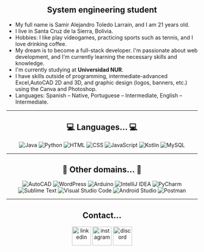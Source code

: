 <div align="center">
  <h2>System engineering student</h2>
</div>

<div align="left">
  <ul>
  <li>My full name is Samir Alejandro Toledo Larrain, and I am 21 years old.</li>
  <li>I live in Santa Cruz de la Sierra, Bolivia.</li>
  <li>Hobbies: I like play videogames, practicing sports such as tennis, and I love drinking coffee.</li>
  <li>My dream is to become a full-stack developer. I'm passionate about web development, and I'm currently learning the necessary skills and knowledge.</li>
  <li>I'm currently studying at <strong>Universidad NUR</strong>.</li>
  <li>I have skills outside of programming, intermediate-advanced Excel,AutoCAD 2D and 3D, and graphic design (logos, banners, etc.) using the Canva and Photoshop.</li>
  <li>Languages: Spanish – Native, Portuguese – Intermediate, English – Intermediate.</li>
</ul>

</div>

<hr/>

<h2 align="center">💻 Languages... 💻</h2>

<p align="center">
  <img src="https://skillicons.dev/icons?i=java" title="Java" />
  <img src="https://skillicons.dev/icons?i=py" title="Python" />
  <img src="https://skillicons.dev/icons?i=html" title="HTML" />
  <img src="https://skillicons.dev/icons?i=css" title="CSS" />
  <img src="https://skillicons.dev/icons?i=js" title="JavaScript" />
  <img src="https://skillicons.dev/icons?i=kotlin" title="Kotlin" />
  <img src="https://skillicons.dev/icons?i=mysql" title="MySQL" />
</p>


<hr/>

<h2 align="center">📓 Other domains... 📓</h2>

<p align="center">
  <img src="https://skillicons.dev/icons?i=autocad" title="AutoCAD" />
  <img src="https://skillicons.dev/icons?i=wordpress" title="WordPress" />
  <img src="https://skillicons.dev/icons?i=arduino" title="Arduino" />
  <img src="https://skillicons.dev/icons?i=idea" title="IntelliJ IDEA" />
  <img src="https://skillicons.dev/icons?i=pycharm" title="PyCharm" />
  <img src="https://skillicons.dev/icons?i=sublime" title="Sublime Text" />
  <img src="https://skillicons.dev/icons?i=vscode" title="Visual Studio Code" />
  <img src="https://skillicons.dev/icons?i=androidstudio" title="Android Studio" />
  <img src="https://skillicons.dev/icons?i=postman" title="Postman" />
</p>

<hr/>

<h2 align="center"> Contact... </h2>
<p align="center">
<a href="https://www.linkedin.com/in/stoledolarrain/" target="blank"><img align="center" src="https://user-images.githubusercontent.com/88904952/234979284-68c11d7f-1acc-4f0c-ac78-044e1037d7b0.png" alt="linkedin" height="50" width="50" /></a>
<a href="https://www.instagram.com/stoledolarrain/" target="blank"><img align="center" src="https://skillicons.dev/icons?i=instagram" alt="instagram" height="50" width="50" /></a>
<img align="center" src="https://skillicons.dev/icons?i=discord" title="Discord: crxzysam" alt="discord" height="50" width="50" />
</p>


